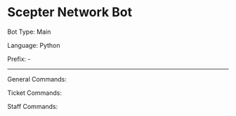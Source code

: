 # Scepter Network Bot

Bot Type: Main

Language: Python

Prefix: -

----------

General Commands:

Ticket Commands:

Staff Commands: